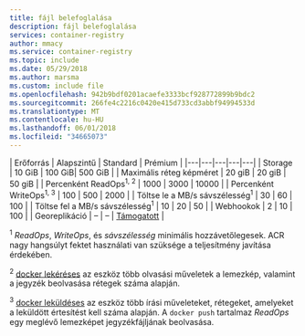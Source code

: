 ```yaml
---
title: fájl belefoglalása
description: fájl belefoglalása
services: container-registry
author: mmacy
ms.service: container-registry
ms.topic: include
ms.date: 05/29/2018
ms.author: marsma
ms.custom: include file
ms.openlocfilehash: 942b9bdf0201acaefe3333bcf928772899b9bdc2
ms.sourcegitcommit: 266fe4c2216c0420e415d733cd3abbf94994533d
ms.translationtype: MT
ms.contentlocale: hu-HU
ms.lasthandoff: 06/01/2018
ms.locfileid: "34665073"
---
```

| Erőforrás | Alapszintű | Standard | Prémium |
|---|---|---|---|---|
| Storage | 10 GiB | 100 GiB| 500 GiB |
| Maximális réteg képméret | 20 giB | 20 giB | 50 giB |
| Percenként ReadOps<sup>1, 2</sup> | 1000 | 3000 | 10000 |
| Percenként WriteOps<sup>1, 3</sup> | 100 | 500 | 2000 |
| Töltse le a MB/s sávszélesség<sup>1</sup> | 30 | 60 | 100 |
| Töltse fel a MB/s sávszélesség<sup>1</sup> | 10 | 20 | 50 |
| Webhookok | 2 | 10 | 100 |
| Georeplikáció | – | – | [Támogatott](https://docs.microsoft.com/azure/container-registry/container-registry-geo-replication) |

<sup>1</sup> *ReadOps*, *WriteOps*, és *sávszélesség* minimális hozzávetőlegesek. ACR nagy hangsúlyt fektet használati van szüksége a teljesítmény javítása érdekében.

<sup>2</sup> [docker lekéréses](https://docs.docker.com/registry/spec/api/#pulling-an-image) az eszköz több olvasási műveletek a lemezkép, valamint a jegyzék beolvasása rétegek száma alapján.

<sup>3</sup> [docker leküldéses](https://docs.docker.com/registry/spec/api/#pushing-an-image) az eszköz több írási műveleteket, rétegeket, amelyeket a leküldött értesítést kell száma alapján. A `docker push` tartalmaz *ReadOps* egy meglévő lemezképet jegyzékfájljának beolvasása.